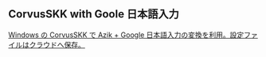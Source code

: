 ## CorvusSKK with Goole 日本語入力

[Windows の CorvusSKK で Azik + Google 日本語入力の変換を利用。設定ファイルはクラウドへ保存。](http://jutememo.blogspot.jp/2014/03/windows-corvusskk-azik-google-google.html)
